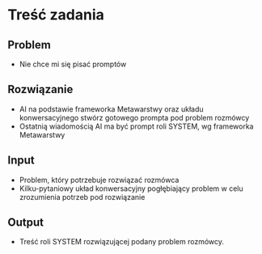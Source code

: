# Treść zadania

## Problem

- Nie chce mi się pisać promptów

## Rozwiązanie

- AI na podstawie frameworka Metawarstwy oraz układu konwersacyjnego stwórz gotowego prompta pod problem rozmówcy
- Ostatnią wiadomością AI ma być prompt roli SYSTEM, wg frameworka Metawarstwy

## Input

- Problem, który potrzebuje rozwiązać rozmówca
- Kilku-pytaniowy układ konwersacyjny pogłębiający problem w celu zrozumienia potrzeb pod rozwiązanie

## Output

- Treść roli SYSTEM rozwiązującej podany problem rozmówcy.

